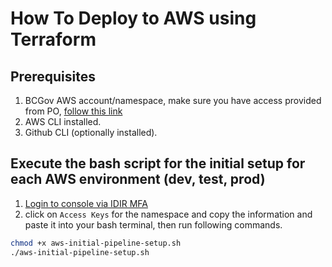 # How To Deploy to AWS using Terraform

## Prerequisites

1. BCGov AWS account/namespace, make sure you have access provided from PO, [follow this link](https://dev.developer.gov.bc.ca/docs/default/component/public-cloud-techdocs/aws/LZA/design-build-deploy/user-management/#managing-security-group-membership)
2. AWS CLI installed.
3. Github CLI (optionally installed).

## Execute the bash script for the initial setup for each AWS environment (dev, test, prod)
1. [Login to console via IDIR MFA](https://bcgov.awsapps.com/start/#/?tab=accounts)
2. click on `Access Keys` for the namespace and copy the information and paste it into your bash terminal, then run following commands.
```bash
chmod +x aws-initial-pipeline-setup.sh
./aws-initial-pipeline-setup.sh
```
